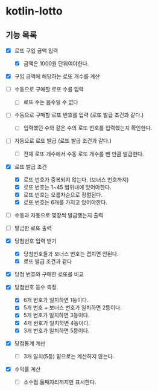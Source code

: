 # kotlin-lotto

## 기능 목록

- [x] 로또 구입 금액 입력
    - [x] 금액은 1000원 단위여야한다.
- [x] 구입 금액에 해당하는 로또 개수를 계산

- [ ] 수동으로 구매할 로또 수를 입력
  - [ ] 로또 수는 음수일 수 없다
- [ ] 수동으로 구매할 로또 번호를 입력 (로또 발급 조건과 같다.)
  - [ ] 입력했던 수와 같은 수의 로또 번호를 입력했는지 확인한다.

- [ ] 자동으로 로또 발급 (로또 발급 조건과 같다.)
  - [ ] 전체 로또 개수에서 수동 로또 개수를 뺀 만큼 발급한다.

- [x] 로또 발급 조건
    - [x] 로또 번호가 중복되지 않는다. (보너스 번호까지)
    - [x] 로또 번호는 1~45 범위내에 있어야한다.
    - [x] 로또 번호는 오름차순으로 정렬된다.
    - [x] 로또 번호는 6개를 가지고 있어야한다.

- [ ] 수동과 자동으로 몇장씩 발급했는지 출력
- [ ] 발금한 로또 출력

- [x] 당첨번호 입력 받기
    - [x] 당첨번호들과 보너스 번호는 겹치면 안된다.
    - [x] 로또 발급 조건과 같다

- [x] 당첨 번호와 구매한 로또를 비교
- [x] 당첨번호 등수 측정
    - [x] 6개 번호가 일치하면 1등이다.
    - [x] 5개 번호 + 보너스 번호가 일치하면 2등이다.
    - [x] 5개 번호가 일치하면 3등이다.
    - [x] 4개 번호가 일치하면 4등이다.
    - [x] 3개 번호가 일치하면 5등이다.

- [x] 당첨통계 계산
  - [ ] 3개 일치(5등) 밑으로는 계산하지 않는다.

- [x] 수익률 계산
  - [ ] 소수점 둘째자리까지만 표시한다.
